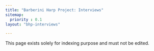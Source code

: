```yaml
---
title: "Barberini Harp Project: Interviews"
sitemap:
  priority : 0.1
layout: "bhp-interviews"

---
```

This page exists solely for indexing purpose and must not be edited.